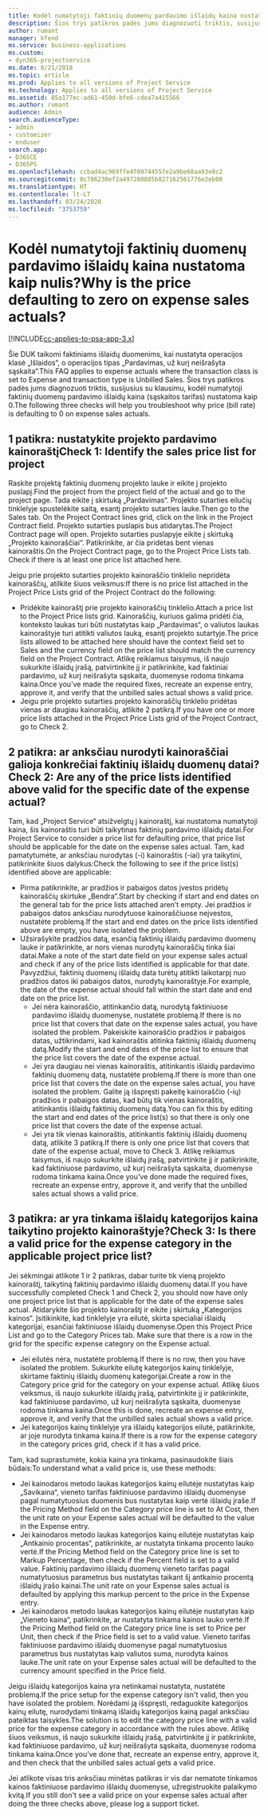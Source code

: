 ```yaml
---
title: Kodėl numatytoji faktinių duomenų pardavimo išlaidų kaina nustatoma kaip nulis?
description: Šios trys patikros padės jums diagnozuoti triktis, susijusias su klausimu, kodėl numatytoji faktinių duomenų pardavimo išlaidų kaina nustatoma kaip 0.
author: rumant
manager: kfend
ms.service: business-applications
ms.custom:
- dyn365-projectservice
ms.date: 8/21/2018
ms.topic: article
ms.prod: Applies to all versions of Project Service
ms.technology: Applies to all versions of Project Service
ms.assetid: 85a177ec-ad61-450d-bfe6-cdea7a415566
ms.author: rumant
audience: Admin
search.audienceType:
- admin
- customizer
- enduser
search.app:
- D365CE
- D365PS
ms.openlocfilehash: ccbad4ac969ffe4f09744557e2a9be68aa93e8c2
ms.sourcegitcommit: 8c786230ef2a497280885b827162561776e2eb00
ms.translationtype: HT
ms.contentlocale: lt-LT
ms.lasthandoff: 03/24/2020
ms.locfileid: "3753759"
---
```

# <a name="why-is-the-price-defaulting-to-zero-on-expense-sales-actuals"></a><span data-ttu-id="7eef1-103">Kodėl numatytoji faktinių duomenų pardavimo išlaidų kaina nustatoma kaip nulis?</span><span class="sxs-lookup"><span data-stu-id="7eef1-103">Why is the price defaulting to zero on expense sales actuals?</span></span>

[!INCLUDE[cc-applies-to-psa-app-3.x](../includes/cc-applies-to-psa-app-3x.md)]

<span data-ttu-id="7eef1-104">Šie DUK taikomi faktiniams išlaidų duomenims, kai nustatyta operacijos klasė „Išlaidos“, o operacijos tipas „Pardavimas, už kurį neišrašyta sąskaita“.</span><span class="sxs-lookup"><span data-stu-id="7eef1-104">This FAQ applies to expense actuals where the transaction class is set to Expense and transaction type is Unbilled Sales.</span></span> <span data-ttu-id="7eef1-105">Šios trys patikros padės jums diagnozuoti triktis, susijusius su klausimu, kodėl numatytoji faktinių duomenų pardavimo išlaidų kaina (sąskaitos tarifas) nustatoma kaip 0.</span><span class="sxs-lookup"><span data-stu-id="7eef1-105">The following three checks will help you troubleshoot why price (bill rate) is defaulting to 0 on expense sales actuals.</span></span>

## <a name="check-1-identify-the-sales-price-list-for-project"></a><span data-ttu-id="7eef1-106">1 patikra: nustatykite projekto pardavimo kainoraštį</span><span class="sxs-lookup"><span data-stu-id="7eef1-106">Check 1: Identify the sales price list for project</span></span>

<span data-ttu-id="7eef1-107">Raskite projektą faktinių duomenų projekto lauke ir eikite į projekto puslapį.</span><span class="sxs-lookup"><span data-stu-id="7eef1-107">Find the project from the project field of the actual and go to the project page.</span></span> <span data-ttu-id="7eef1-108">Tada eikite į skirtuką „Pardavimas“. Projekto sutarties eilučių tinklelyje spustelėkite saitą, esantį projekto sutarties lauke.</span><span class="sxs-lookup"><span data-stu-id="7eef1-108">Then go to the Sales tab. On the Project Contract lines grid, click on the link in the Project Contract field.</span></span> <span data-ttu-id="7eef1-109">Projekto sutarties puslapis bus atidarytas.</span><span class="sxs-lookup"><span data-stu-id="7eef1-109">The Project Contract page will open.</span></span> <span data-ttu-id="7eef1-110">Projekto sutarties puslapyje eikite į skirtuką „Projekto kainoraščiai“. Patikrinkite, ar čia pridėtas bent vienas kainoraštis.</span><span class="sxs-lookup"><span data-stu-id="7eef1-110">On the Project Contract page, go to the Project Price Lists tab. Check if there is at least one price list attached here.</span></span>

<span data-ttu-id="7eef1-111">Jeigu prie projekto sutarties projekto kainoraščio tinklelio nepridėta kainoraščių, atilkite šiuos veiksmus:</span><span class="sxs-lookup"><span data-stu-id="7eef1-111">If there is no price list attached in the Project Price Lists grid of the Project Contract do the following:</span></span>

- <span data-ttu-id="7eef1-112">Pridėkite kainoraštį prie projekto kainoraščių tinklelio.</span><span class="sxs-lookup"><span data-stu-id="7eef1-112">Attach a price list to the Project Price lists grid.</span></span> <span data-ttu-id="7eef1-113">Kainoraščių, kuriuos galima pridėti čia, konteksto laukas turi būti nustatytas kaip „Pardavimas“, o valiutos laukas kainoraštyje turi atitikti valiutos lauką, esantį projekto sutartyje.</span><span class="sxs-lookup"><span data-stu-id="7eef1-113">The price lists allowed to be attached here should have the context field set to Sales and the currency field on the price list should match the currency field on the Project Contract.</span></span> <span data-ttu-id="7eef1-114">Atlikę reikiamus taisymus, iš naujo sukurkite išlaidų įrašą, patvirtinkite jį ir patikrinkite, kad faktiniai pardavimo, už kurį neišrašyta sąskaita, duomenyse rodoma tinkama kaina.</span><span class="sxs-lookup"><span data-stu-id="7eef1-114">Once you’ve made the required fixes, recreate an expense entry, approve it, and verify that the unbilled sales actual shows a valid price.</span></span>
- <span data-ttu-id="7eef1-115">Jeigu prie projekto sutarties projekto kainoraščių tinklelio pridėtas vienas ar daugiau kainoraščių, atlikite 2 patikrą.</span><span class="sxs-lookup"><span data-stu-id="7eef1-115">If you have one or more price lists attached in the Project Price Lists grid of the Project Contract, go to Check 2.</span></span>

## <a name="check-2-are-any-of-the-price-lists-identified-above-valid-for-the-specific-date-of-the-expense-actual"></a><span data-ttu-id="7eef1-116">2 patikra: ar anksčiau nurodyti kainoraščiai galioja konkrečiai faktinių išlaidų duomenų datai?</span><span class="sxs-lookup"><span data-stu-id="7eef1-116">Check 2: Are any of the price lists identified above valid for the specific date of the expense actual?</span></span>

<span data-ttu-id="7eef1-117">Tam, kad „Project Service“ atsižvelgtų į kainoraštį, kai nustatoma numatytoji kaina, šis kainoraštis turi būti taikytinas faktinių pardavimo išlaidų datai.</span><span class="sxs-lookup"><span data-stu-id="7eef1-117">For Project Service to consider a price list for defaulting price, that price list should be applicable for the date on the expense sales actual.</span></span> <span data-ttu-id="7eef1-118">Tam, kad pamatytumėte, ar anksčiau nurodytas (-i) kainoraštis (-iai) yra taikytini, patikrinkite šiuos dalykus:</span><span class="sxs-lookup"><span data-stu-id="7eef1-118">Check the following to see if the price list(s) identified above are applicable:</span></span>

- <span data-ttu-id="7eef1-119">Pirma patikrinkite, ar pradžios ir pabaigos datos įvestos pridėtų kainoraščių skirtuke „Bendra“.</span><span class="sxs-lookup"><span data-stu-id="7eef1-119">Start by checking if start and end dates on the general tab for the price lists attached aren’t empty.</span></span> <span data-ttu-id="7eef1-120">Jei pradžios ir pabaigos datos anksčiau nurodytuose kainoraščiuose neįvestos, nustatėte problemą.</span><span class="sxs-lookup"><span data-stu-id="7eef1-120">If the start and end dates on the price lists identified above are empty, you have isolated the problem.</span></span> 
- <span data-ttu-id="7eef1-121">Užsirašykite pradžios datą, esančią faktinių išlaidų pardavimo duomenų lauke ir patikrinkite, ar nors vienas nurodytų kainoraščių tinka šiai datai.</span><span class="sxs-lookup"><span data-stu-id="7eef1-121">Make a note of the start date field on your expense sales actual and check if any of the price lists identified is applicable for that date.</span></span> <span data-ttu-id="7eef1-122">Pavyzdžiui, faktinių duomenų išlaidų data turėtų atitikti laikotarpį nuo pradžios datos iki pabaigos datos, nurodytų kainoraštyje.</span><span class="sxs-lookup"><span data-stu-id="7eef1-122">For example, the date of the expense actual should fall within the start date and end date on the price list.</span></span> 
    - <span data-ttu-id="7eef1-123">Jei nėra kainoraščio, atitinkančio datą, nurodytą faktiniuose pardavimo išlaidų duomenyse, nustatėte problemą.</span><span class="sxs-lookup"><span data-stu-id="7eef1-123">If there is no price list that covers that date on the expense sales actual, you have isolated the problem.</span></span> <span data-ttu-id="7eef1-124">Pakeiskite kainoraščio pradžios ir pabaigos datas, užtikrindami, kad kainoraštis atitinka faktinių išlaidų duomenų datą.</span><span class="sxs-lookup"><span data-stu-id="7eef1-124">Modify the start and end dates of the price list to ensure that the price list covers the date of the expense actual.</span></span> 
    - <span data-ttu-id="7eef1-125">Jei yra daugiau nei vienas kainoraštis, atitinkantis išlaidų pardavimo faktinių duomenų datą, nustatėte problemą.</span><span class="sxs-lookup"><span data-stu-id="7eef1-125">If there is more than one price list that covers the date on the expense sales actual, you have isolated the problem.</span></span> <span data-ttu-id="7eef1-126">Galite ją išspręsti pakeitę kainoraščio (-ių) pradžios ir pabaigos datas, kad būtų tik vienas kainoraštis, atitinkantis išlaidų faktinių duomenų datą.</span><span class="sxs-lookup"><span data-stu-id="7eef1-126">You can fix this by editing the start and end dates of the price list(s) so that there is only one price list that covers the date of the expense actual.</span></span> 
    - <span data-ttu-id="7eef1-127">Jei yra tik vienas kainoraštis, atitinkantis faktinių išlaidų duomenų datą, atlikite 3 patikrą.</span><span class="sxs-lookup"><span data-stu-id="7eef1-127">If there is only one price list that covers that date of the expense actual, move to Check 3.</span></span>
<span data-ttu-id="7eef1-128">Atlikę reikiamus taisymus, iš naujo sukurkite išlaidų įrašą, patvirtinkite jį ir patikrinkite, kad faktiniuose pardavimo, už kurį neišrašyta sąskaita, duomenyse rodoma tinkama kaina.</span><span class="sxs-lookup"><span data-stu-id="7eef1-128">Once you’ve done made the required fixes, recreate an expense entry, approve it, and verify that the unbilled sales actual shows a valid price.</span></span>

## <a name="check-3-is-there-a-valid-price-for-the-expense-category-in-the-applicable-project-price-list"></a><span data-ttu-id="7eef1-129">3 patikra: ar yra tinkama išlaidų kategorijos kaina taikytino projekto kainoraštyje?</span><span class="sxs-lookup"><span data-stu-id="7eef1-129">Check 3: Is there a valid price for the expense category in the applicable project price list?</span></span> 

<span data-ttu-id="7eef1-130">Jei sėkmingai atlikote 1 ir 2 patikras, dabar turite tik vieną projekto kainoraštį, taikytiną faktinių pardavimo išlaidų duomenų datai.</span><span class="sxs-lookup"><span data-stu-id="7eef1-130">If you have successfully completed Check 1 and Check 2, you should now have only one project price list that is applicable for the date of the expense sales actual.</span></span> <span data-ttu-id="7eef1-131">Atidarykite šio projekto kainoraštį ir eikite į skirtuką „Kategorijos kainos“. Įsitikinkite, kad tinklelyje yra eilutė, skirta specialiai išlaidų kategorijai, esančiai faktiniuose išlaidų duomenyse.</span><span class="sxs-lookup"><span data-stu-id="7eef1-131">Open this Project Price List and go to the Category Prices tab. Make sure that there is a row in the grid for the specific expense category on the Expense actual.</span></span>
 
- <span data-ttu-id="7eef1-132">Jei eilutės nėra, nustatėte problemą.</span><span class="sxs-lookup"><span data-stu-id="7eef1-132">If there is no row, then you have isolated the problem.</span></span> <span data-ttu-id="7eef1-133">Sukurkite eilutę kategorijos kainų tinklelyje, skirtame faktinių išlaidų duomenų kategorijai.</span><span class="sxs-lookup"><span data-stu-id="7eef1-133">Create a row in the Category price grid for the category on your expense actual.</span></span> <span data-ttu-id="7eef1-134">Atlikę šiuos veiksmus, iš naujo sukurkite išlaidų įrašą, patvirtinkite jį ir patikrinkite, kad faktiniuose pardavimo, už kurį neišrašyta sąskaita, duomenyse rodoma tinkama kaina.</span><span class="sxs-lookup"><span data-stu-id="7eef1-134">Once this is done, recreate an expense entry, approve it, and verify that the unbilled sales actual shows a valid price.</span></span> 
- <span data-ttu-id="7eef1-135">Jei kategorijos kainų tinklelyje yra išlaidų kategorijos eilutė, patikrinkite, ar joje nurodyta tinkama kaina.</span><span class="sxs-lookup"><span data-stu-id="7eef1-135">If there is a row for the expense category in the category prices grid, check if it has a valid price.</span></span>

<span data-ttu-id="7eef1-136">Tam, kad suprastumėte, kokia kaina yra tinkama, pasinaudokite šiais būdais:</span><span class="sxs-lookup"><span data-stu-id="7eef1-136">To understand what a valid price is, use these methods:</span></span>

- <span data-ttu-id="7eef1-137">Jei kainodaros metodo laukas kategorijos kainų eilutėje nustatytas kaip „Savikaina“, vieneto tarifas faktiniuose pardavimo išlaidų duomenyse pagal numatytuosius duomenis bus nustatytas kaip vertė išlaidų įraše.</span><span class="sxs-lookup"><span data-stu-id="7eef1-137">If the Pricing Method field on the Category price line is set to At Cost, then the unit rate on your Expense sales actual will be defaulted to the value in the Expense entry.</span></span>
- <span data-ttu-id="7eef1-138">Jei kainodaros metodo laukas kategorijos kainų eilutėje nustatytas kaip „Antkainio procentas“, patikrinkite, ar nustatyta tinkama procento lauko vertė.</span><span class="sxs-lookup"><span data-stu-id="7eef1-138">If the Pricing Method field on the Category price line is set to Markup Percentage, then check if the Percent field is set to a valid value.</span></span> <span data-ttu-id="7eef1-139">Faktinių pardavimo išlaidų duomenų vieneto tarifas pagal numatytuosius parametrus bus nustatytas taikant šį antkainio procentą išlaidų įrašo kainai.</span><span class="sxs-lookup"><span data-stu-id="7eef1-139">The unit rate on your Expense sales actual is defaulted by applying this markup percent to the price in the Expense entry.</span></span>
- <span data-ttu-id="7eef1-140">Jei kainodaros metodo laukas kategorijos kainų eilutėje nustatytas kaip „Vieneto kaina“, patikrinkite, ar nustatyta tinkama kainos lauko vertė.</span><span class="sxs-lookup"><span data-stu-id="7eef1-140">If the Pricing Method field on the Category price line is set to Price per Unit, then check if the Price field is set to a valid value.</span></span> <span data-ttu-id="7eef1-141">Vieneto tarifas faktiniuose pardavimo išlaidų duomenyse pagal numatytuosius parametrus bus nustatytas kaip valiutos suma, nurodyta kainos lauke.</span><span class="sxs-lookup"><span data-stu-id="7eef1-141">The unit rate on your Expense sales actual will be defaulted to the currency amount specified in the Price field.</span></span>

<span data-ttu-id="7eef1-142">Jeigu išlaidų kategorijos kaina yra netinkamai nustatyta, nustatėte problemą.</span><span class="sxs-lookup"><span data-stu-id="7eef1-142">If the price setup for the expense category isn't valid, then you have isolated the problem.</span></span> <span data-ttu-id="7eef1-143">Norėdami ją išspręsti, redaguokite kategorijos kainų eilutę, nurodydami tinkamą išlaidų kategorijos kainą pagal anksčiau pateiktas taisykles.</span><span class="sxs-lookup"><span data-stu-id="7eef1-143">The solution is to edit the category price line with a valid price for the expense category in accordance with the rules above.</span></span> <span data-ttu-id="7eef1-144">Atlikę šiuos veiksmus, iš naujo sukurkite išlaidų įrašą, patvirtinkite jį ir patikrinkite, kad faktiniuose pardavimo, už kurį neišrašyta sąskaita, duomenyse rodoma tinkama kaina.</span><span class="sxs-lookup"><span data-stu-id="7eef1-144">Once you’ve done that, recreate an expense entry, approve it, and then check that the unbilled sales actual gets a valid price.</span></span>

<span data-ttu-id="7eef1-145">Jei atlikote visas tris anksčiau minėtas patikras ir vis dar nematote tinkamos kainos faktiniuose pardavimo išlaidų duomenyse, užregistruokite palaikymo kvitą.</span><span class="sxs-lookup"><span data-stu-id="7eef1-145">If you still don't see a valid price on your expense sales actual after doing the three checks above, please log a support ticket.</span></span>


